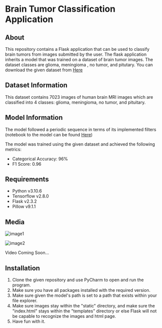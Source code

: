 # Brain Tumor Classification Application 

## **About**
This repository contains a Flask application that can be used to classify brain tumors from images submitted by the user. The flask application inherits a model
that was trained on a dataset of brain tumor images. The dataset classes are glioma, meningioma , no tumor, and pitutary. You can download the given dataset from [Here](https://www.kaggle.com/datasets/masoudnickparvar/brain-tumor-mri-dataset)

## **Dataset Information**
This dataset contains 7023 images of human brain MRI images which are classified into 4 classes: glioma, meningioma, no tumor, and pituitary.

## **Model Information**
The model followed a periodic sequence in terms of its implemented filters (notebook to the model can be found [Here](https://github.com/DouglasPrograms/Brain-Tumor-Classification-App/blob/main/Brain%20Tumor%20Recognition.ipynb))

The model was trained using the given dataset and achieved the following metrics:
* Categorical Accuracy: 96%
* F1 Score: 0.96

## **Requirements**
* Python v3.10.6
* Tensorflow v2.8.0
* Flask v2.3.2
* Pillow v9.1.1

## **Media**
![image1](https://i.postimg.cc/hPD7nt7s/image.png)

![image2](https://i.postimg.cc/15sYZwHd/image.png)

Video Coming Soon...

## **Installation**
1. Clone the given repository and use PyCharm to open and run the program.
2. Make sure you have all packages installed with the required version.
3. Make sure given the model's path is set to a path that exists within your file explorer.
4. Make sure images stay within the "static" directory, and make sure the "index.html" stays within the "templates" directory or else Flask will not be capable
to recognize the images and html page. 
5. Have fun with it.
